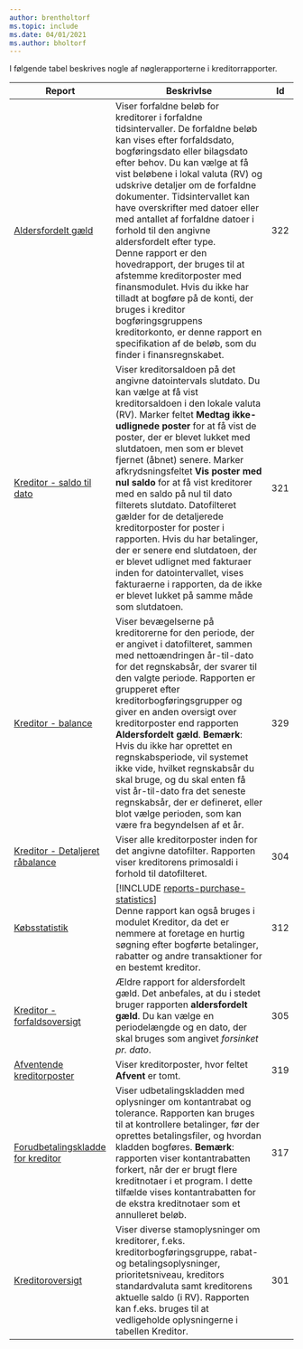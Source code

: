 ```yaml
---
author: brentholtorf
ms.topic: include
ms.date: 04/01/2021
ms.author: bholtorf
---
```


I følgende tabel beskrives nogle af nøglerapporterne i kreditorrapporter.

| Report | Beskrivlse | Id | 
|--|--|--|
| [Aldersfordelt gæld](https://businesscentral.dynamics.com?report=322) |Viser forfaldne beløb for kreditorer i forfaldne tidsintervaller. De forfaldne beløb kan vises efter forfaldsdato, bogføringsdato eller bilagsdato efter behov. Du kan vælge at få vist beløbene i lokal valuta (RV) og udskrive detaljer om de forfaldne dokumenter. Tidsintervallet kan have overskrifter med datoer eller med antallet af forfaldne datoer i forhold til den angivne aldersfordelt efter type.<br>Denne rapport er den hovedrapport, der bruges til at afstemme kreditorposter med finansmodulet. Hvis du ikke har tilladt at bogføre på de konti, der bruges i kreditor bogføringsgruppens kreditorkonto, er denne rapport en specifikation af de beløb, som du finder i finansregnskabet.| 322|
| [Kreditor - saldo til dato](https://businesscentral.dynamics.com?report=321) | Viser kreditorsaldoen på det angivne datointervals slutdato. Du kan vælge at få vist kreditorsaldoen i den lokale valuta (RV). Marker feltet **Medtag ikke-udlignede poster** for at få vist de poster, der er blevet lukket med slutdatoen, men som er blevet fjernet (åbnet) senere. Marker afkrydsningsfeltet **Vis poster med nul saldo** for at få vist kreditorer med en saldo på nul til dato filterets slutdato. Datofilteret gælder for de detaljerede kreditorposter for poster i rapporten. Hvis du har betalinger, der er senere end slutdatoen, der er blevet udlignet med fakturaer inden for datointervallet, vises fakturaerne i rapporten, da de ikke er blevet lukket på samme måde som slutdatoen. | 321 |
| [Kreditor - balance](https://businesscentral.dynamics.com?report=329) | Viser bevægelserne på kreditorerne for den periode, der er angivet i datofilteret, sammen med nettoændringen år-til-dato for det regnskabsår, der svarer til den valgte periode. Rapporten er grupperet efter kreditorbogføringsgrupper og giver en anden oversigt over kreditorposter end rapporten **Aldersfordelt gæld**. **Bemærk**: Hvis du ikke har oprettet en regnskabsperiode, vil systemet ikke vide, hvilket regnskabsår du skal bruge, og du skal enten få vist år-til-dato fra det seneste regnskabsår, der er defineret, eller blot vælge perioden, som kan være fra begyndelsen af et år.|329 | 
| [Kreditor - Detaljeret råbalance](https://businesscentral.dynamics.com?report=304) | Viser alle kreditorposter inden for det angivne datofilter. Rapporten viser kreditorens primosaldi i forhold til datofilteret. | 304 | 
| [Købsstatistik](https://businesscentral.dynamics.com?report=312) |[!INCLUDE [reports-purchase-statistics](reports-purchase-statistics.md)]<br>Denne rapport kan også bruges i modulet Kreditor, da det er nemmere at foretage en hurtig søgning efter bogførte betalinger, rabatter og andre transaktioner for en bestemt kreditor.| 312 |
| [Kreditor - forfaldsoversigt](https://businesscentral.dynamics.com?report=305)| Ældre rapport for aldersfordelt gæld. Det anbefales, at du i stedet bruger rapporten **aldersfordelt gæld**. Du kan vælge en periodelængde og en dato, der skal bruges som angivet *forsinket pr. dato*.|305| 
| [Afventende kreditorposter](https://businesscentral.dynamics.com?report=319)| Viser kreditorposter, hvor feltet **Afvent** er tomt.| 319 |
| [Forudbetalingskladde for kreditor](https://businesscentral.dynamics.com?report=317)|Viser udbetalingskladden med oplysninger om kontantrabat og tolerance. Rapporten kan bruges til at kontrollere betalinger, før der oprettes betalingsfiler, og hvordan kladden bogføres. **Bemærk**: rapporten viser kontantrabatten forkert, når der er brugt flere kreditnotaer i et program. I dette tilfælde vises kontantrabatten for de ekstra kreditnotaer som et annulleret beløb.| 317 |
| [Kreditoroversigt](https://businesscentral.dynamics.com?report=301)|Viser diverse stamoplysninger om kreditorer, f.eks. kreditorbogføringsgruppe, rabat- og betalingsoplysninger, prioritetsniveau, kreditors standardvaluta samt kreditorens aktuelle saldo (i RV). Rapporten kan f.eks. bruges til at vedligeholde oplysningerne i tabellen Kreditor.|301|